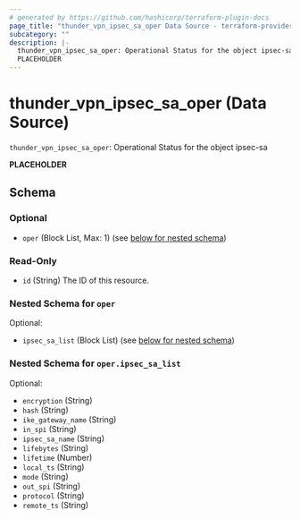 ```yaml
---
# generated by https://github.com/hashicorp/terraform-plugin-docs
page_title: "thunder_vpn_ipsec_sa_oper Data Source - terraform-provider-thunder"
subcategory: ""
description: |-
  thunder_vpn_ipsec_sa_oper: Operational Status for the object ipsec-sa
  PLACEHOLDER
---
```


# thunder_vpn_ipsec_sa_oper (Data Source)

`thunder_vpn_ipsec_sa_oper`: Operational Status for the object ipsec-sa

__PLACEHOLDER__



<!-- schema generated by tfplugindocs -->
## Schema

### Optional

- `oper` (Block List, Max: 1) (see [below for nested schema](#nestedblock--oper))

### Read-Only

- `id` (String) The ID of this resource.

<a id="nestedblock--oper"></a>
### Nested Schema for `oper`

Optional:

- `ipsec_sa_list` (Block List) (see [below for nested schema](#nestedblock--oper--ipsec_sa_list))

<a id="nestedblock--oper--ipsec_sa_list"></a>
### Nested Schema for `oper.ipsec_sa_list`

Optional:

- `encryption` (String)
- `hash` (String)
- `ike_gateway_name` (String)
- `in_spi` (String)
- `ipsec_sa_name` (String)
- `lifebytes` (String)
- `lifetime` (Number)
- `local_ts` (String)
- `mode` (String)
- `out_spi` (String)
- `protocol` (String)
- `remote_ts` (String)


